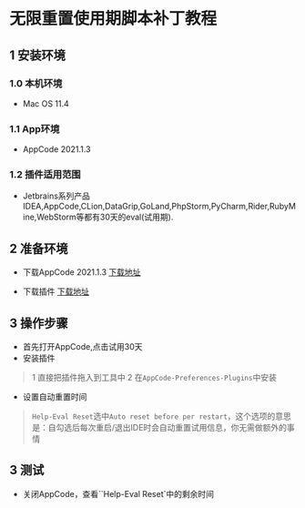# 无限重置使用期脚本补丁教程


## 1 安装环境

### 1.0 本机环境
* Mac OS 11.4
### 1.1 App环境
* AppCode 2021.1.3
### 1.2 插件适用范围
* Jetbrains系列产品IDEA,AppCode,CLion,DataGrip,GoLand,PhpStorm,PyCharm,Rider,RubyMine,WebStorm等都有30天的eval(试用期).

## 2 准备环境
* 下载AppCode 2021.1.3
[下载地址](https://www.jetbrains.com/objc/download/)

* 下载插件
[下载地址](https://github.com/venn0126/Tools/tree/main/appcode)


## 3 操作步骤
* 首先打开AppCode,点击试用30天
*  安装插件

>1 直接把插件拖入到工具中
>2 在`AppCode-Preferences-Plugins`中安装

* 设置自动重置时间

>`Help-Eval Reset`选中`Auto reset before per restart`，这个选项的意思是：自勾选后每次重启/退出IDE时会自动重置试用信息，你无需做额外的事情


## 3 测试
* 关闭AppCode，查看``Help-Eval Reset`中的剩余时间


